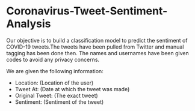 # Coronavirus-Tweet-Sentiment-Analysis

Our objective is to build a classification model to predict the sentiment of COVID-19 tweets.The tweets have been pulled from Twitter and manual tagging has been done then.
The names and usernames have been given codes to avoid any privacy concerns.

We are given the following information:
* Location: (Location of the user)
* Tweet At: (Date at which the tweet was made)
* Original Tweet: (The exact tweet)
* Sentiment: (Sentiment of the tweet)
